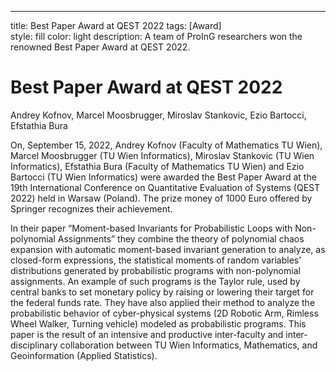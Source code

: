 ---
title: Best Paper Award at QEST 2022
tags: [Award]  
style: fill
color: light
description: A team of ProInG researchers won the renowned Best Paper Award at QEST 2022. 

# Best Paper Award at QEST 2022 
Andrey Kofnov, Marcel Moosbrugger, Miroslav Stankovic, Ezio Bartocci, Efstathia Bura 

On, September 15, 2022, Andrey Kofnov (Faculty of Mathematics TU Wien), 
Marcel Moosbrugger (TU Wien Informatics), Miroslav Stankovic (TU Wien Informatics), 
Efstathia Bura (Faculty of Mathematics TU Wien) and Ezio Bartocci (TU Wien Informatics) 
were awarded the Best Paper Award at the 19th International Conference on Quantitative 
Evaluation of Systems (QEST 2022) held in Warsaw (Poland). The prize money of 1000 Euro 
offered by Springer recognizes their achievement.

In their paper “Moment-based Invariants for Probabilistic Loops with Non-polynomial 
Assignments” they combine the theory of polynomial chaos expansion with automatic 
moment-based invariant generation to analyze, as closed-form expressions, 
the statistical moments of random variables’ distributions generated by 
probabilistic programs with non-polynomial assignments. An example of such programs 
is the Taylor rule, used by central banks to set monetary policy by raising or lowering 
their target for the federal funds rate. They have also applied their method to analyze 
the probabilistic behavior of cyber-physical systems (2D Robotic Arm, Rimless Wheel Walker, 
Turning vehicle) modeled as probabilistic programs. This paper is the result of an 
intensive and productive inter-faculty and inter-disciplinary collaboration between 
TU Wien Informatics, Mathematics, and Geoinformation (Applied Statistics). 